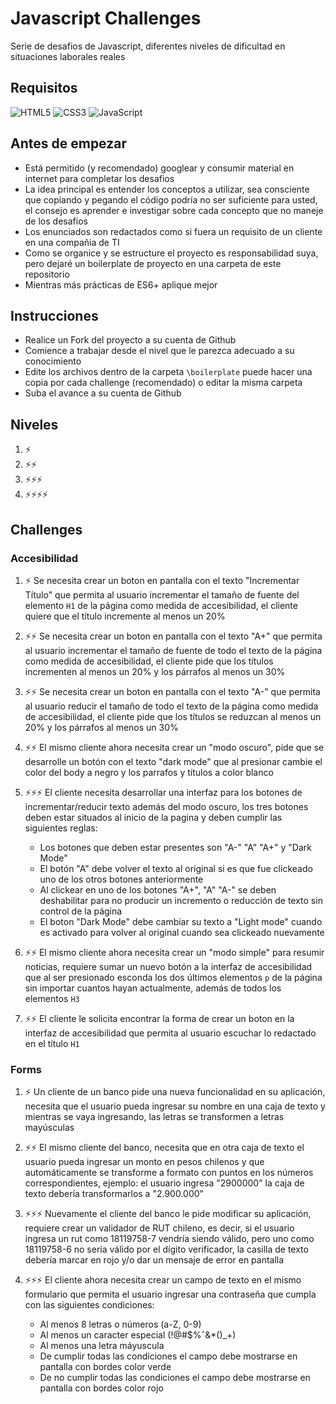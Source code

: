 # Javascript Challenges

Serie de desafios de Javascript, diferentes niveles de dificultad en situaciones laborales reales

## Requisitos

![HTML5](https://img.shields.io/badge/-HTML5-%23e96228?logo=html5&logoColor=white)
![CSS3](https://img.shields.io/badge/-CSS3-%2301a7dd?logo=css3&logoColor=white)
![JavaScript](https://img.shields.io/badge/-JavaScript-%23f7e018?logo=javascript&logoColor=white)

## Antes de empezar

- Está permitido (y recomendado) googlear y consumir material en internet para completar los desafios
- La idea principal es entender los conceptos a utilizar, sea consciente que copiando y pegando el código podría no ser suficiente para usted, el consejo es aprender e investigar sobre cada concepto que no maneje de los desafios
- Los enunciados son redactados como si fuera un requisito de un cliente en una compañia de TI
- Como se organice y se estructure el proyecto es responsabilidad suya, pero dejaré un boilerplate de proyecto en una carpeta de este repositorio
- Mientras más prácticas de ES6+ aplique mejor 

## Instrucciones

- Realice un Fork del proyecto a su cuenta de Github
- Comience a trabajar desde el nivel que le parezca adecuado a su conocimiento
- Edite los archivos dentro de la carpeta ```\boilerplate``` puede hacer una copia por cada challenge (recomendado) o editar la misma carpeta
- Suba el avance a su cuenta de Github

## Niveles

1) ⚡
2) ⚡⚡
3) ⚡⚡⚡
4) ⚡⚡⚡⚡

## Challenges

### Accesibilidad

1) ⚡ Se necesita crear un boton en pantalla con el texto "Incrementar Título" que permita al usuario incrementar el tamaño de fuente del elemento ```H1``` de la página como medida de accesibilidad, el cliente quiere que el título incremente al menos un 20%

2) ⚡⚡ Se necesita crear un boton en pantalla con el texto "A+" que permita al usuario incrementar el tamaño de fuente de todo el texto de la página como medida de accesibilidad, el cliente pide que los títulos incrementen al menos un 20% y los párrafos al menos un 30% 

3) ⚡⚡ Se necesita crear un boton en pantalla con el texto "A-" que permita al usuario reducir el tamaño de todo el texto de la página como medida de accesibilidad, el cliente pide que los títulos se reduzcan al menos un 20% y los párrafos al menos un 30% 

4) ⚡⚡ El mismo cliente ahora necesita crear un "modo oscuro", pide que se desarrolle un botón con el texto "dark mode" que al presionar cambie el color del body a negro y los parrafos y títulos a color blanco

5) ⚡⚡⚡ El cliente necesita desarrollar una interfaz para los botones de incrementar/reducir texto además del modo oscuro, los tres botones deben estar situados al inicio de la pagina y deben cumplir las siguientes reglas:
    - Los botones que deben estar presentes son "A-" "A" "A+" y "Dark Mode"
    - El botón "A" debe volver el texto al original si es que fue clickeado uno de los otros botones anteriormente
    - Al clickear en uno de los botones "A+", "A" "A-" se deben deshabilitar para no producir un incremento o reducción de texto sin control de la página
    - El boton "Dark Mode" debe cambiar su texto a "Light mode" cuando es activado para volver al original cuando sea clickeado nuevamente
    
6) ⚡⚡ El mismo cliente ahora necesita crear un "modo simple" para resumir noticias, requiere sumar un nuevo botón a la interfaz de accesibilidad que al ser presionado esconda los dos últimos elementos ```p``` de la página sin importar cuantos hayan actualmente, además de todos los elementos ```H3```

7) ⚡⚡ El cliente le solicita encontrar la forma de crear un boton en la interfaz de accesibilidad que permita al usuario escuchar lo redactado en el título ```H1``` 

### Forms

1) ⚡ Un cliente de un banco pide una nueva funcionalidad en su aplicación, necesita que el usuario pueda ingresar su nombre en una caja de texto y mientras se vaya ingresando, las letras se transformen a letras mayúsculas

2) ⚡⚡ El mismo cliente del banco, necesita que en otra caja de texto el usuario pueda ingresar un monto en pesos chilenos y que automáticamente se transforme a formato con puntos en los números correspondientes, ejemplo: el usuario ingresa "2900000" la caja de texto debería transformarlos a "2.900.000"

3) ⚡⚡⚡ Nuevamente el cliente del banco le pide modificar su aplicación, requiere crear un validador de RUT chileno, es decir, si el usuario ingresa un rut como 18119758-7 vendría siendo válido, pero uno como 18119758-6 no sería válido por el dígito verificador, la casilla de texto debería marcar en rojo y/o dar un mensaje de error en pantalla

4) ⚡⚡⚡ El cliente ahora necesita crear un campo de texto en el mismo formulario que permita el usuario ingresar una contraseña que cumpla con las siguientes condiciones:
    - Al menos 8 letras o números (a-Z, 0-9)
    - Al menos un caracter especial (!@#$%ˆ&*()_+)
    - Al menos una letra máyuscula
    - De cumplir todas las condiciones el campo debe mostrarse en pantalla con bordes color verde
    - De no cumplir todas las condiciones el campo debe mostrarse en pantalla con bordes color rojo




